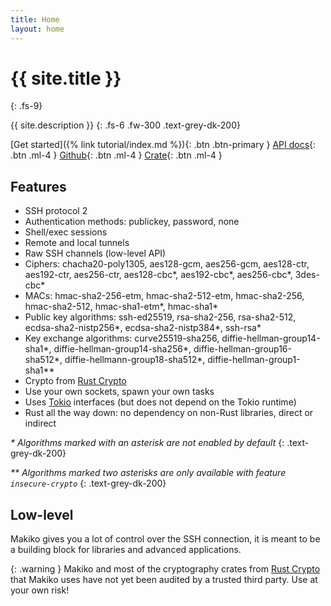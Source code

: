 ```yaml
---
title: Home
layout: home
---
```


# {{ site.title }}
{: .fs-9}

{{ site.description }}
{: .fs-6 .fw-300 .text-grey-dk-200}

[Get started]({% link tutorial/index.md %}){: .btn .btn-primary }
[API docs][docs-rs]{: .btn .ml-4 }
[Github][github]{: .btn .ml-4 }
[Crate][crates-io]{: .btn .ml-4 }

[docs-rs]: https://docs.rs/makiko/latest/makiko
[github]: https://github.com/honzasp/makiko
[crates-io]: https://crates.io/crates/makiko

## Features

- SSH protocol 2
- Authentication methods: publickey, password, none
- Shell/exec sessions
- Remote and local tunnels
- Raw SSH channels (low-level API)
- Ciphers: chacha20-poly1305, aes128-gcm, aes256-gcm, aes128-ctr, aes192-ctr,
  aes256-ctr, aes128-cbc\*, aes192-cbc\*, aes256-cbc\*, 3des-cbc\*
- MACs: hmac-sha2-256-etm, hmac-sha2-512-etm, hmac-sha2-256, hmac-sha2-512,
  hmac-sha1-etm\*, hmac-sha1\*
- Public key algorithms: ssh-ed25519, rsa-sha2-256, rsa-sha2-512,
  ecdsa-sha2-nistp256\*, ecdsa-sha2-nistp384\*, ssh-rsa\*
- Key exchange algorithms: curve25519-sha256, diffie-hellman-group14-sha1\*,
  diffie-hellman-group14-sha256\*, diffie-hellman-group16-sha512\*,
  diffie-hellmann-group18-sha512\*, diffie-hellman-group1-sha1\*\*
- Crypto from [Rust Crypto][rust-crypto]
- Use your own sockets, spawn your own tasks
- Uses [Tokio][tokio] interfaces (but does not depend on the Tokio runtime)
- Rust all the way down: no dependency on non-Rust libraries, direct or indirect

[rust-crypto]: https://github.com/RustCrypto
[tokio]: https://tokio.rs/

<i>\* Algorithms marked with an asterisk are not enabled by default</i>
{: .text-grey-dk-200}

<i>\*\* Algorithms marked two asterisks are only available with feature <code>insecure-crypto</code></i>
{: .text-grey-dk-200}

## Low-level

Makiko gives you a lot of control over the SSH connection, it is meant to be a building block for libraries and advanced applications.

{: .warning }
Makiko and most of the cryptography crates from [Rust Crypto][rust-crypto] that Makiko uses have not yet been audited by a trusted third party. Use at your own risk!

